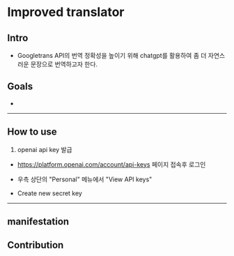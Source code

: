 # Improved translator

## Intro
- Googletrans API의 번역 정확성을 높이기 위해 chatgpt를 활용하여 좀 더 자연스러운 문장으로 번역하고자 한다.

## Goals
- 



---

## How to use
1. openai api key 발급
- https://platform.openai.com/account/api-keys 페이지 접속후 로그인

- 우측 상단의 "Personal" 메뉴에서 "View API keys"

- Create new secret key


---


## manifestation


## Contribution
